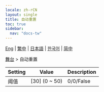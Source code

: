 ```yaml
---
locale: zh-rCN
layout: single
title: 自动重置
toc: true
sidebar:
  nav: "docs-tw"
---
```

[Eng](/dancexr/menu/2025.4/stage/auto_reset) | [繁中](/tw/dancexr/menu/2025.4/stage/auto_reset) | [日本語](/jp/dancexr/menu/2025.4/stage/auto_reset) | [한국어](/kr/dancexr/menu/2025.4/stage/auto_reset) | [简中](/zh/dancexr/menu/2025.4/stage/auto_reset)

[舞台](../menu#舞台) > 自动重置



| Setting | Value | Description |
| :--- | --- | :--- |
| 阈值 | [30] (0 ~ 50) | 0/0/False
